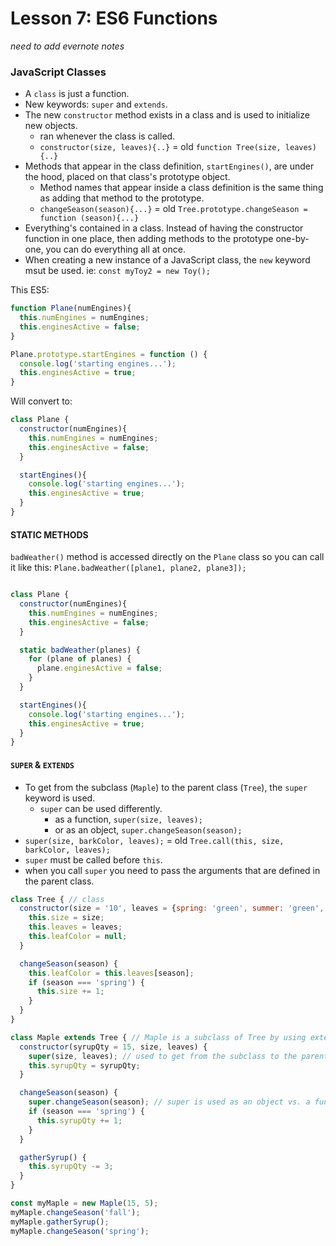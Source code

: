 # Lesson 7: ES6 Functions

*need to add evernote notes*

### JavaScript Classes
* A `class` is just a function.
* New keywords: `super` and `extends`.
* The new `constructor` method exists in a class and is used to initialize new objects.
  * ran whenever the class is called.
  * `constructor(size, leaves){..}` = old `function Tree(size, leaves){..}`
* Methods that appear in the class definition, `startEngines()`, are under the hood, placed on that class's prototype object.
  * Method names that appear inside a class definition is the same thing as adding that method to the prototype.
  * `changeSeason(season){...}` = old `Tree.prototype.changeSeason = function (season){...}`
* Everything's contained in a class. Instead of having the constructor function in one place, then adding methods to the prototype one-by-one, you can do everything all at once.
* When creating a new instance of a JavaScript class, the `new` keyword msut be used. ie: `const myToy2 = new Toy();`

This ES5:
```JavaScript
function Plane(numEngines){
  this.numEngines = numEngines;
  this.enginesActive = false;
}

Plane.prototype.startEngines = function () {
  console.log('starting engines...');
  this.enginesActive = true;
}
```

Will convert to:
```JavaScript
class Plane {
  constructor(numEngines){
    this.numEngines = numEngines;
    this.enginesActive = false;
  }

  startEngines(){
    console.log('starting engines...');
    this.enginesActive = true;
  }
}
```

#### STATIC METHODS

`badWeather()` method is accessed directly on the `Plane` class so you can call it like this:
`Plane.badWeather([plane1, plane2, plane3]);`

```JavaScript

class Plane {
  constructor(numEngines){
    this.numEngines = numEngines;
    this.enginesActive = false;
  }

  static badWeather(planes) {
    for (plane of planes) {
      plane.enginesActive = false;
    }
  }

  startEngines(){
    console.log('starting engines...');
    this.enginesActive = true;
  }
}
```


#### `SUPER` & `EXTENDS`

* To get from the subclass (`Maple`) to the parent class (`Tree`), the `super` keyword is used.
  * `super` can be used differently.
    * as a function, `super(size, leaves);`
    * or as an object, `super.changeSeason(season);`
* `super(size, barkColor, leaves);` = old `Tree.call(this, size, barkColor, leaves);`
* `super` must be called before `this`.
* when you call `super` you need to pass the arguments that are defined in the parent class.

```JavaScript
class Tree { // class
  constructor(size = '10', leaves = {spring: 'green', summer: 'green', fall: 'orange', winter: null}) {
    this.size = size;
    this.leaves = leaves;
    this.leafColor = null;
  }

  changeSeason(season) {
    this.leafColor = this.leaves[season];
    if (season === 'spring') {
      this.size += 1;
    }
  }
}

class Maple extends Tree { // Maple is a subclass of Tree by using extends
  constructor(syrupQty = 15, size, leaves) {
    super(size, leaves); // used to get from the subclass to the parent class (function)
    this.syrupQty = syrupQty;
  }

  changeSeason(season) {
    super.changeSeason(season); // super is used as an object vs. a funtion
    if (season === 'spring') {
      this.syrupQty += 1;
    }
  }

  gatherSyrup() {
    this.syrupQty -= 3;
  }
}

const myMaple = new Maple(15, 5);
myMaple.changeSeason('fall');
myMaple.gatherSyrup();
myMaple.changeSeason('spring');
```
